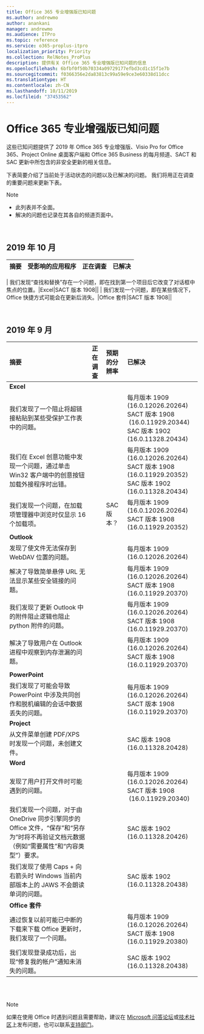 ```yaml
---
title: Office 365 专业增强版已知问题
ms.author: andrewmo
author: anankani
manager: andrewmo
ms.audience: ITPro
ms.topic: reference
ms.service: o365-proplus-itpro
localization_priority: Priority
ms.collection: RelNotes_ProPlus
description: 提供有关 Office 365 专业增强版已知问题的信息
ms.openlocfilehash: 6bfbf0f50b70334a09729177efbd3cd1c15f1e7b
ms.sourcegitcommit: f0366356e2da83813c99a59e9ce3e60338d11dcc
ms.translationtype: HT
ms.contentlocale: zh-CN
ms.lasthandoff: 10/11/2019
ms.locfileid: "37453562"
---
```

# <a name="office-365-proplus-known-issues"></a>Office 365 专业增强版已知问题

这些已知问题提供了 2019 年 Office 365 专业增强版、Visio Pro for Office 365、Project Online 桌面客户端和 Office 365 Business 的每月频道、SACT 和 SAC 更新中所包含的非安全更新的相关信息。

下表简要介绍了当前处于活动状态的问题以及已解决的问题。  我们将用正在调查的重要问题来更新下表。

 > [!NOTE]
 >- 此列表并不全面。
 >- 解决的问题也记录在其各自的频道页面中。

<br>

## <a name="october-2019"></a>2019 年 10 月

|摘要|受影响的应用程序|正在调查|已解决|
|:-------------------------------------------------------------------------------------|:------------|:---------------------|:---------------------|
|
我们发现“查找和替换”存在一个问题，即在找到第一个项目后它改变了对话框中焦点的位置。|Excel|SACT 版本 1908||
|
我们发现一个问题，即在某些情况下，Office 快捷方式可能会在更新后消失。|Office 套件|SACT 版本 1908||

<br>

## <a name="september-2019"></a>2019 年 9 月

|摘要|正在调查|预期的分辨率|已解决|
|:-------------------------------------------------------------------------------------|:------------|:---------------------|:---------------------|
|**Excel**
我们发现了一个阻止将超链接粘贴到某些受保护工作表中的问题。|||每月版本 1909 <br> (16.0.12026.20264) <br> SACT 版本 1908 <br> (16.0.11929.20344) <br> SAC 版本 1902 <br> (16.0.11328.20434)|
我们在 Excel 创意功能中发现一个问题，通过单击 Win32 客户端中的创意按钮加载外接程序时出错。|||每月版本 1909 <br> (16.0.12026.20264) <br> SACT 版本 1908<br>(16.0.11929.20352) <br> SAC 版本 1902 <br>(16.0.11328.20434)|
我们发现一个问题，在加载项管理器中浏览时仅显示 16 个加载项。||SAC 版本？|每月版本 1909 <br> (16.0.12026.20264) <br> SACT 版本 1908<br>(16.0.11929.20352)|
|**Outlook**
发现了使文件无法保存到 WebDAV 位置的问题。|||每月版本 1909 <br> (16.0.12026.20264)|
解决了导致简单悬停 URL 无法显示某些安全链接的问题。|||每月版本 1909 <br> (16.0.12026.20264)<br> SACT 版本 1908<br>(16.0.11929.20370)|
我们发现了更新 Outlook 中的附件阻止逻辑也阻止 python 附件的问题。|||每月版本 1909 <br> (16.0.12026.20264)<br> SACT 版本 1908<br>(16.0.11929.20370)||
解决了导致用户在 Outlook 进程中观察到内存泄漏的问题。|||每月版本 1909 <br> (16.0.12026.20264)<br> SACT 版本 1908<br>(16.0.11929.20370)||
|**PowerPoint**
我们发现了可能会导致 PowerPoint 中涉及共同创作和脱机编辑的会话中数据丢失的问题。|||每月版本 1909 <br> (16.0.12026.20264) <br> SACT 版本 1908<br>(16.0.11929.20370)||
|**Project**
从文件菜单创建 PDF/XPS 时发现一个问题，未创建文件。 |||SAC 版本 1908<br>(16.0.11328.20428)|
|**Word**
发现了用户打开文件时可能遇到的问题。|||每月版本 1909 <br> (16.0.12026.20264) <br> SACT 版本 1908 <br> (16.0.11929.20340)||
我们发现一个问题，对于由 OneDrive 同步引擎同步的 Office 文件，“保存”和“另存为”时将不再验证文档元数据（例如“需要属性”和“内容类型”）要求。|||SAC 版本 1902 <br> (16.0.11328.20426)|
我们发现了使用 Caps + 向右箭头时 Windows 当前内部版本上的 JAWS 不会朗读单词的问题。|||SAC 版本 1902 <br> (16.0.11328.20438)|
|**Office 套件**
通过恢复以前可能已中断的下载来下载 Office 更新时，我们发现了一个问题。 ||| 每月版本 1909 <br> (16.0.12026.20264) <br> SACT 版本 1908<br> (16.0.11929.20380)|
我们发现登录成功后，出现“修复我的帐户”通知未消失的问题。|||SAC 版本 1902 (16.0.11328.20438)|

<br>
<br>

> [!NOTE]
> 如果在使用 Office 时遇到问题且需要帮助，建议在 [Microsoft 问答论坛](https://answers.microsoft.com/)或[技术社区](https://techcommunity.microsoft.com/)上发布问题，也可以联系[支持部门](https://support.microsoft.com/contactus)。
